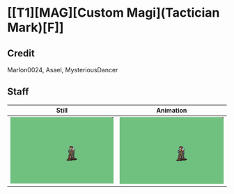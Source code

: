 # [\[T1\]\[MAG\]\[Custom Magi\]\(Tactician Mark\)\[F\]]

## Credit

Marlon0024, Asael, MysteriousDancer
	
## Staff

| Still | Animation |
| :---: | :-------: |
| ![Staff still](./Staff_000.png) | ![Staff animation](./Staff.gif) |
